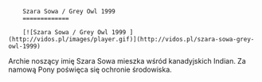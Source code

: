 
        Szara Sowa / Grey Owl 1999 
        =============
        
        [![Szara Sowa / Grey Owl 1999 ](http://vidos.pl/images/player.gif)](http://vidos.pl/szara-sowa-grey-owl-1999)
        
        
 Archie noszący imię Szara Sowa mieszka wśród kanadyjskich Indian. Za namową Pony poświęca się ochronie środowiska.
    